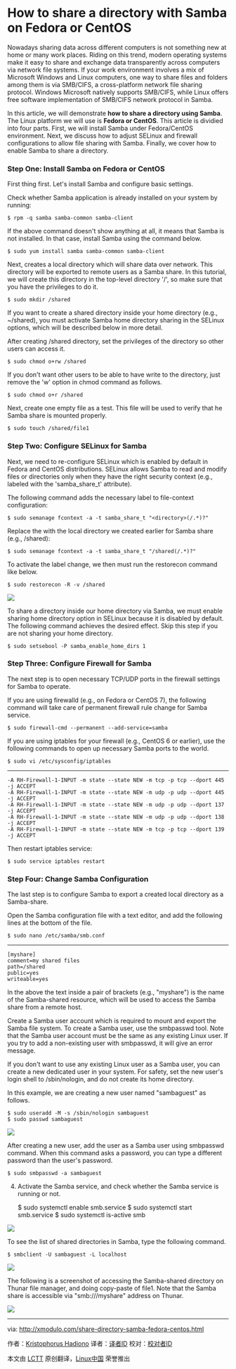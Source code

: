 How to share a directory with Samba on Fedora or CentOS
================================================================================
Nowadays sharing data across different computers is not something new at home or many work places. Riding on this trend, modern operating systems make it easy to share and exchange data transparently across computers via network file systems. If your work environment involves a mix of Microsoft Windows and Linux computers, one way to share files and folders among them is via SMB/CIFS, a cross-platform network file sharing protocol. Windows Microsoft natively supports SMB/CIFS, while Linux offers free software implementation of SMB/CIFS network protocol in Samba.

In this article, we will demonstrate **how to share a directory using Samba**. The Linux platform we will use is **Fedora or CentOS**. This article is dividied into four parts. First, we will install Samba under Fedora/CentOS environment. Next, we discuss how to adjust SELinux and firewall configurations to allow file sharing with Samba. Finally, we cover how to enable Samba to share a directory.

### Step One: Install Samba on Fedora or CentOS ###

First thing first. Let's install Samba and configure basic settings.

Check whether Samba application is already installed on your system by running:

    $ rpm -q samba samba-common samba-client 

If the above command doesn't show anything at all, it means that Samba is not installed. In that case, install Samba using the command below.

    $ sudo yum install samba samba-common samba-client 

Next, creates a local directory which will share data over network. This directory will be exported to remote users as a Samba share. In this tutorial, we will create this directory in the top-level directory '/', so make sure that you have the privileges to do it.

    $ sudo mkdir /shared 

If you want to create a shared directory inside your home directory (e.g., ~/shared), you must activate Samba home directory sharing in the SELinux options, which will be described below in more detail.

After creating /shared directory, set the privileges of the directory so other users can access it.

    $ sudo chmod o+rw /shared 

If you don't want other users to be able to have write to the directory, just remove the 'w' option in chmod command as follows.

    $ sudo chmod o+r /shared 

Next, create one empty file as a test. This file will be used to verify that he Samba share is mounted properly.

    $ sudo touch /shared/file1 

### Step Two: Configure SELinux for Samba ###

Next, we need to re-configure SELinux which is enabled by default in Fedora and CentOS distributions. SELinux allows Samba to read and modify files or directories only when they have the right security context (e.g., labeled with the 'samba_share_t' attribute).

The following command adds the necessary label to file-context configuration:

    $ sudo semanage fcontext -a -t samba_share_t "<directory>(/.*)?" 

Replace the <directory> with the local directory we created earlier for Samba share (e.g., /shared):

    $ sudo semanage fcontext -a -t samba_share_t "/shared(/.*)?" 

To activate the label change, we then must run the restorecon command like below.

    $ sudo restorecon -R -v /shared 

![](https://farm9.staticflickr.com/8584/16652774078_2055f45f70_b.jpg)

To share a directory inside our home directory via Samba, we must enable sharing home directory option in SELinux because it is disabled by default. The following command achieves the desired effect. Skip this step if you are not sharing your home directory.

    $ sudo setsebool -P samba_enable_home_dirs 1 

### Step Three: Configure Firewall for Samba ###

The next step is to open necessary TCP/UDP ports in the firewall settings for Samba to operate.

If you are using firewalld (e.g., on Fedora or CentOS 7), the following command will take care of permanent firewall rule change for Samba service.

    $ sudo firewall-cmd --permanent --add-service=samba 

If you are using iptables for your firewall (e.g., CentOS 6 or earlier), use the following commands to open up necessary Samba ports to the world.

    $ sudo vi /etc/sysconfig/iptables 

----------

    -A RH-Firewall-1-INPUT -m state --state NEW -m tcp -p tcp --dport 445 -j ACCEPT
    -A RH-Firewall-1-INPUT -m state --state NEW -m udp -p udp --dport 445 -j ACCEPT
    -A RH-Firewall-1-INPUT -m state --state NEW -m udp -p udp --dport 137 -j ACCEPT
    -A RH-Firewall-1-INPUT -m state --state NEW -m udp -p udp --dport 138 -j ACCEPT
    -A RH-Firewall-1-INPUT -m state --state NEW -m tcp -p tcp --dport 139 -j ACCEPT

Then restart iptables service:

    $ sudo service iptables restart 

### Step Four: Change Samba Configuration ###

The last step is to configure Samba to export a created local directory as a Samba-share.

Open the Samba configuration file with a text editor, and add the following lines at the bottom of the file.

    $ sudo nano /etc/samba/smb.conf 

----------

    [myshare]
    comment=my shared files
    path=/shared
    public=yes
    writeable=yes

In the above the text inside a pair of brackets (e.g., "myshare") is the name of the Samba-shared resource, which will be used to access the Samba share from a remote host.

Create a Samba user account which is required to mount and export the Samba file system. To create a Samba user, use the smbpasswd tool. Note that the Samba user account must be the same as any existing Linux user. If you try to add a non-existing user with smbpasswd, it will give an error message.

If you don't want to use any existing Linux user as a Samba user, you can create a new dedicated user in your system. For safety, set the new user's login shell to /sbin/nologin, and do not create its home directory.

In this example, we are creating a new user named "sambaguest" as follows.

    $ sudo useradd -M -s /sbin/nologin sambaguest
    $ sudo passwd sambaguest 

![](https://farm9.staticflickr.com/8702/16814479366_53f540d3ba_b.jpg)

After creating a new user, add the user as a Samba user using smbpasswd command. When this command asks a password, you can type a different password than the user's password.

    $ sudo smbpasswd -a sambaguest

4. Activate the Samba service, and check whether the Samba service is running or not.

    $ sudo systemctl enable smb.service
    $ sudo systemctl start smb.service
    $ sudo systemctl is-active smb 

![](https://farm8.staticflickr.com/7607/16652984770_622f24bccc_b.jpg)

To see the list of shared directories in Samba, type the following command.

    $ smbclient -U sambaguest -L localhost 

![](https://farm8.staticflickr.com/7281/16220411103_06bf585901_b.jpg)

The following is a screenshot of accessing the Samba-shared directory on Thunar file manager, and doing copy-paste of file1. Note that the Samba share is accessible via "smb://<samba-server-IP-address>/myshare" address on Thunar.

![](https://farm8.staticflickr.com/7644/16218011174_c8b34fcedc_b.jpg)

--------------------------------------------------------------------------------

via: http://xmodulo.com/share-directory-samba-fedora-centos.html

作者：[Kristophorus Hadiono][a]
译者：[译者ID](https://github.com/译者ID)
校对：[校对者ID](https://github.com/校对者ID)

本文由 [LCTT](https://github.com/LCTT/TranslateProject) 原创翻译，[Linux中国](http://linux.cn/) 荣誉推出

[a]:http://xmodulo.com/author/kristophorus